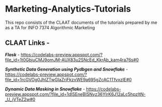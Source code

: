 # Marketing-Analytics-Tutorials
This repo consists of the CLAAT documents of the tutorials prepared by me as a TA for INFO 7374 Algorithmic Marketing

## CLAAT Links - 

***Flask*** - https://codelabs-preview.appspot.com/?file_id=1t0GbjuCMJ9omJM-AUX83u2SNcEd_KkrAb_kam4ra76s#0


***Synthetic Data Generation using Pydbgen and Snowflake*** - https://codelabs-preview.appspot.com/?file_id=1rcGVOg0JhlZTwGlaZrjFkzxWE9a695gZcAC1TfvxzIE#0

***Dynamic Data Masking in Snowflake*** - https://codelabs-preview.appspot.com/?file_id=1dISEneBISNyz36YIrK6J12aLc5hpzItN-_U_jVTeZ2w#0
